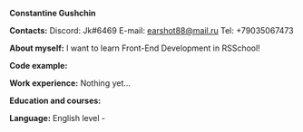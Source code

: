 **Constantine Gushchin**

**Contacts:**
Discord: Jk#6469
E-mail: earshot88@mail.ru
Tel: +79035067473
   
**About myself:**
I want to learn Front-End Development in RSSchool!

**Code example:**

**Work experience:**
Nothing yet…
      
**Education and courses:**

**Language:**
English level - 
